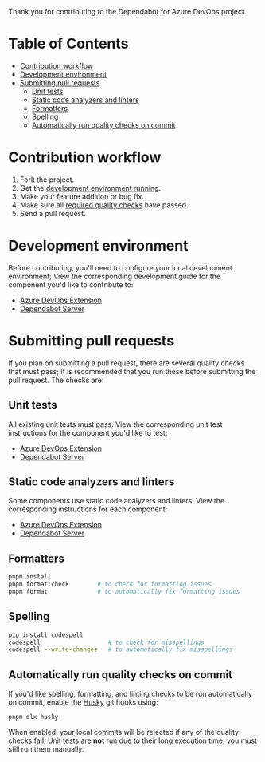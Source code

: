 Thank you for contributing to the Dependabot for Azure DevOps project.

# Table of Contents

- [Contribution workflow](#contribution-workflow)
- [Development environment](#development-environment)
- [Submitting pull requests](#submitting-pull-requests)
  - [Unit tests](#unit-tests)
  - [Static code analyzers and linters](#static-code-analyzers-and-linters)
  - [Formatters](#formatters)
  - [Spelling](#spelling)
  - [Automatically run quality checks on commit](#automatically-run-quality-checks-on-commit)

# Contribution workflow

1. Fork the project.
1. Get the [development environment running](#development-environment).
1. Make your feature addition or bug fix.
1. Make sure all [required quality checks](#required-workflow-tasks) have passed.
1. Send a pull request.

# Development environment

Before contributing, you'll need to configure your local development environment; View the corresponding development guide for the component you'd like to contribute to:

- [Azure DevOps Extension](./docs/extensions/azure.md#development-guide)
- [Dependabot Server](./docs/server.md#development-guide)

# Submitting pull requests

If you plan on submitting a pull request, there are several quality checks that must pass; It is recommended that you run these before submitting the pull request. The checks are:

## Unit tests

All existing unit tests must pass.
View the corresponding unit test instructions for the component you'd like to test:

- [Azure DevOps Extension](./docs/extensions/azure.md#running-the-unit-tests)
- [Dependabot Server](./docs/server.md#running-the-unit-tests)

## Static code analyzers and linters

Some components use static code analyzers and linters.
View the corresponding instructions for each component:

- [Azure DevOps Extension](./docs/extensions/azure.md#running-prettier)
- [Dependabot Server](./docs/server.md#formatting)

## Formatters

```bash
pnpm install
pnpm format:check        # to check for formatting issues
pnpm format              # to automatically fix formatting issues
```

## Spelling

```bash
pip install codespell
codespell                   # to check for misspellings
codespell --write-changes   # to automatically fix misspellings
```

## Automatically run quality checks on commit

If you'd like spelling, formatting, and linting checks to be run automatically on commit, enable the [Husky](https://typicode.github.io/husky/how-to.html) git hooks using:

```bash
pnpm dlx husky
```

When enabled, your local commits will be rejected if any of the quality checks fail; Unit tests are **not** run due to their long execution time, you must still run them manually.
